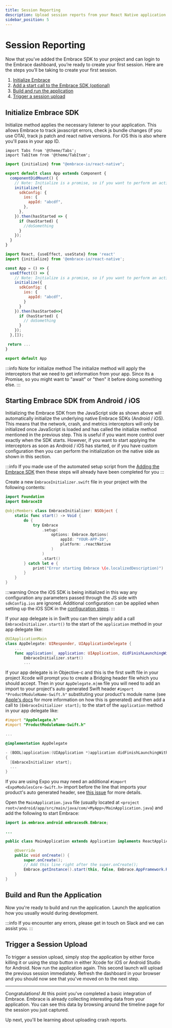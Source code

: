 ```yaml
---
title: Session Reporting
description: Upload session reports from your React Native application using the Embrace SDK
sidebar_position: 5
---
```


# Session Reporting

Now that you’ve added the Embrace SDK to your project and can login to the Embrace dashboard, you’re ready to create your first session.
Here are the steps you’ll be taking to create your first session.

1. [Initialize Embrace](/react-native/5x/integration/session-reporting#initialize-embrace-sdk)
2. [Add a start call to the Embrace SDK (optional)](/react-native/5x/integration/session-reporting#starting-embrace-sdk-from-android--ios)
3. [Build and run the application](/react-native/5x/integration/session-reporting#build-and-run-the-application)
4. [Trigger a session upload](/react-native/5x/integration/session-reporting#trigger-a-session-upload)

## Initialize Embrace SDK

Initialize method applies the necessary listener to your application. This allows Embrace to track javascript errors,
check js bundle changes (if you use OTA), track js patch and react native versions. For iOS this is also where you'll
pass in your app ID.

```mdx-code-block
import Tabs from '@theme/Tabs';
import TabItem from '@theme/TabItem';
```

<Tabs groupId="platform" queryString="platform">
<TabItem value="ios" label="Component">

```javascript
import {initialize} from "@embrace-io/react-native";

export default class App extends Component {
  componentDidMount() {
    // Note: Initialize is a promise, so if you want to perform an action and it must be tracked, it is recommended to use await to wait for the method to finish
    initialize({
      sdkConfig: {
        ios: {
          appId: "abcdf",
        },
      },
    }).then(hasStarted => {
      if (hasStarted) {
        //doSomething
      }
    });
  }
}
```

</TabItem>
<TabItem value="hooks" label="Hooks">

```javascript
import React, {useEffect, useState} from 'react'
import {initialize} from '@embrace-io/react-native';

const App = () => {
  useEffect(() => {
    // Note: Initialize is a promise, so if you want to perform an action and it must be tracked, it is recommended to use await to wait for the method to finish
    initialize({
      sdkConfig: {
        ios: {
          appId: "abcdf",
        }
      }
    }).then(hasStarted=>{
      if (hasStarted) {
        // doSomething
      }
    });
  },[]);

 return ...
}

export default App
```

</TabItem>
</Tabs>

:::info Note for initialize method
The initialize method will apply the interceptors that we need to get information from your app. Since its a Promise, so you might want to "await" or "then" it before doing something else.
:::

## Starting Embrace SDK from Android / iOS

Initializing the Embrace SDK from the JavaScript side as shown above will automatically initialize the underlying native
Embrace SDKs (Android / iOS). This means that the network, crash, and metrics interceptors will only be initialized once
JavaScript is loaded and has called the initialize method mentioned in the previous step. This is useful if you want more
control over exactly when the SDK starts. However, if you want to start applying the interceptors as soon as Android / iOS
has started, or if you have custom configuration then you can perform the initialization on the native side as shown in
this section.

:::info
If you made use of the automated setup script from the [Adding the Embrace SDK](/react-native/5x/integration/add-embrace-sdk/#setup-script)
then these steps will already have been completed for you
:::

<Tabs groupId="platform" queryString="platform">

<TabItem value="ios" label="iOS">

Create a new `EmbraceInitializer.swift` file in your project with the following contents:

```swift
import Foundation
import EmbraceIO

@objcMembers class EmbraceInitializer: NSObject {
    static func start() -> Void {
        do {
            try Embrace
                .setup(
                    options: Embrace.Options(
                        appId: "YOUR-APP-ID",
                        platform: .reactNative
                    )
                )
                .start()
        } catch let e {
            print("Error starting Embrace \(e.localizedDescription)")
        }
    }
}
```

:::warning
Once the iOS SDK is being initialized in this way any configuration any parameters passed through the JS side with
`sdkConfig.ios` are ignored. Additional configuration can be applied when setting up the iOS SDK in the [configuration steps](/ios/6x/api-reference/configuration.md).
:::

If your app delegate is in Swift you can then simply add a call `EmbraceInitializer.start()` to the start of the
`application` method in your app delegate like:

```swift
@UIApplicationMain
class AppDelegate: UIResponder, UIApplicationDelegate {
    ...
    func application(_ application: UIApplication, didFinishLaunchingWithOptions launchOptions: [UIApplication.LaunchOptionsKey: Any]?) -> Bool {
        EmbraceInitializer.start()
        ...
```

If your app delegate is in Objective-c and this is the first swift file in your project Xcode will prompt you to create
a Bridging header file which you should accept. Then in your `AppDelegate.m|mm` file you will need to add an import to
your project's auto generated Swift header `#import "ProductModuleName-Swift.h"` substituting your product's module name
(see [Apple's docs](https://developer.apple.com/documentation/swift/importing-swift-into-objective-c#Overview) for more
information on how this is generated) and then add a call to `[EmbraceInitializer start];` to the start of the
`application` method in your app delegate like:

```objectivec
#import "AppDelegate.h"
#import "ProductModuleName-Swift.h"

...

@implementation AppDelegate

- (BOOL)application:(UIApplication *)application didFinishLaunchingWithOptions:(NSDictionary *)launchOptions
{
  [EmbraceInitializer start];
  ...
}
```

If you are using Expo you may need an additional `#import <ExpoModulesCore-Swift.h>` import before the line that
imports your product's auto generated header, see [this issue](https://github.com/expo/expo/issues/17705#issuecomment-1196251146)
for more details.

</TabItem>
<TabItem value="android" label="Android">

Open the `MainApplication.java` file (usually located at `<project root>/android/app/src/main/java/com/<MyApp>/MainApplication.java`)
and add the following to start Embrace:

```java
import io.embrace.android.embracesdk.Embrace;

...

public class MainApplication extends Application implements ReactApplication {

    @Override
    public void onCreate() {
        super.onCreate();
        // Add this line right after the super.onCreate();
        Embrace.getInstance().start(this, false, Embrace.AppFramework.REACT_NATIVE);
    }
}
```

</TabItem>
</Tabs>

## Build and Run the Application

Now you're ready to build and run the application.
Launch the application how you usually would during development.

:::info
If you encounter any errors, please get in touch on Slack and we can assist you.
:::

## Trigger a Session Upload

To trigger a session upload, simply stop the application by either force killing
it or using the stop button in either Xcode for iOS or Android Studio for Android.
Now run the application again.
This second launch will upload the previous session immediately.
Refresh the dashboard in your browser and you should now see that you've moved on to the next step.

---

Congratulations! At this point you've completed a basic integration of Embrace.
Embrace is already collecting interesting data from your application. You can
see this data by browsing around the timeline page for the session you just captured.

Up next, you'll be learning about uploading crash reports.
